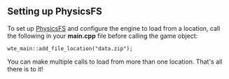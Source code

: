 ## Setting up PhysicsFS

To set up [PhysicsFS](https://www.icculus.org/physfs/) and configure the engine to load from a location, call the following in your __main.cpp__ file before calling the game object:

```
wte_main::add_file_location("data.zip");
```

You can make multiple calls to load from more than one location.  That's all there is to it!
